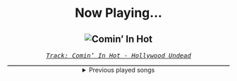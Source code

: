 <div align="center"> 
<h1>Now Playing...</h1>

![Comin’ In Hot](https://i.scdn.co/image/ab67616d00001e021f267bd335e93b41e56da619)
--
_<samp><a href="https://open.spotify.com/track/5a3rLTbh7L7lBj5cflW3sf">Track: Comin’ In Hot - Hollywood Undead</a></samp>_

<div style="border: 1px #4B5054 solid"></div>
<details>
  <summary>
    Previous played songs
  </summary>
  <table>
    <thead>
      <tr>
        <th>
          Artist
        </th>
        <th>
          Song
        </th>
        <th>
          Link
        </th>
      </tr>
    </thead>
    <tbody>
      <tr><td>Hollywood Undead</td><td>Comin’ In Hot</td><td><a href="https://open.spotify.com/track/5a3rLTbh7L7lBj5cflW3sf">https://open.spotify.com/track/5a3rLTbh7L7lBj5cflW3sf</a></td></tr><tr><td>Adelitas Way</td><td>Invincible</td><td><a href="https://open.spotify.com/track/4FthwGFz9SVZgCVqxNXsSK">https://open.spotify.com/track/4FthwGFz9SVZgCVqxNXsSK</a></td></tr><tr><td>Nightwish</td><td>Wish I Had an Angel</td><td><a href="https://open.spotify.com/track/6IKk2Z7LO59UDnVEw8JCBj">https://open.spotify.com/track/6IKk2Z7LO59UDnVEw8JCBj</a></td></tr><tr><td>Bullet For My Valentine</td><td>Your Betrayal</td><td><a href="https://open.spotify.com/track/25GC50HslaaruyrKjdu0lP">https://open.spotify.com/track/25GC50HslaaruyrKjdu0lP</a></td></tr><tr><td>Thousand Foot Krutch</td><td>Phenomenon</td><td><a href="https://open.spotify.com/track/3b6uenXXbpCRxXyzFzWi3J">https://open.spotify.com/track/3b6uenXXbpCRxXyzFzWi3J</a></td></tr><tr><td>Evanescence</td><td>Bring Me To Life</td><td><a href="https://open.spotify.com/track/0COqiPhxzoWICwFCS4eZcp">https://open.spotify.com/track/0COqiPhxzoWICwFCS4eZcp</a></td></tr><tr><td>Britney Spears</td><td>3</td><td><a href="https://open.spotify.com/track/6pymOcrCnMuCWdgGVTvUgP">https://open.spotify.com/track/6pymOcrCnMuCWdgGVTvUgP</a></td></tr><tr><td>P.O.D.</td><td>Boom</td><td><a href="https://open.spotify.com/track/5DooySfCD1xCJ49gQm9rx7">https://open.spotify.com/track/5DooySfCD1xCJ49gQm9rx7</a></td></tr><tr><td>Breaking Benjamin</td><td>I Will Not Bow</td><td><a href="https://open.spotify.com/track/2yXyz4NLTZx9CLdXfLTp5E">https://open.spotify.com/track/2yXyz4NLTZx9CLdXfLTp5E</a></td></tr><tr><td>Thousand Foot Krutch</td><td>Welcome To The Masquerade</td><td><a href="https://open.spotify.com/track/4bLL0KRNQyOr5beIjqTtZ0">https://open.spotify.com/track/4bLL0KRNQyOr5beIjqTtZ0</a></td></tr><tr><td>Thousand Foot Krutch</td><td>Courtesy Call</td><td><a href="https://open.spotify.com/track/0AOmbw8AwDnwXhHC3OhdVB">https://open.spotify.com/track/0AOmbw8AwDnwXhHC3OhdVB</a></td></tr><tr><td>Sabaton</td><td>Ghost Division</td><td><a href="https://open.spotify.com/track/1MoEyYsa9Y0FvApwLskO1l">https://open.spotify.com/track/1MoEyYsa9Y0FvApwLskO1l</a></td></tr><tr><td>Killswitch Engage</td><td>The End of Heartache</td><td><a href="https://open.spotify.com/track/2nUy0ifVE7UwtOK4rugFsP">https://open.spotify.com/track/2nUy0ifVE7UwtOK4rugFsP</a></td></tr><tr><td>Killswitch Engage</td><td>The End of Heartache</td><td><a href="https://open.spotify.com/track/2nUy0ifVE7UwtOK4rugFsP">https://open.spotify.com/track/2nUy0ifVE7UwtOK4rugFsP</a></td></tr><tr><td>Celldweller</td><td>Own Little World</td><td><a href="https://open.spotify.com/track/7pypsyGCvT5yUKXuUuXc3Z">https://open.spotify.com/track/7pypsyGCvT5yUKXuUuXc3Z</a></td></tr><tr><td>Static-X</td><td>The Only</td><td><a href="https://open.spotify.com/track/35ZmCVnfYRdK1iLGCxNhMa">https://open.spotify.com/track/35ZmCVnfYRdK1iLGCxNhMa</a></td></tr><tr><td>Manafest</td><td>Impossible (feat. Trevor Mcnevan)</td><td><a href="https://open.spotify.com/track/3acoeopE8K4Geuvdj4xXOr">https://open.spotify.com/track/3acoeopE8K4Geuvdj4xXOr</a></td></tr><tr><td>HammerFall</td><td>Last Man Standing</td><td><a href="https://open.spotify.com/track/18S33odAheWBHbVAefiRLM">https://open.spotify.com/track/18S33odAheWBHbVAefiRLM</a></td></tr><tr><td>Anberlin</td><td>The Feel Good Drag</td><td><a href="https://open.spotify.com/track/5sTVykpRs4eiZKn96bZogj">https://open.spotify.com/track/5sTVykpRs4eiZKn96bZogj</a></td></tr><tr><td>Dope</td><td>I'm Back</td><td><a href="https://open.spotify.com/track/0v5M9MCcXgc40YgEzIdd8Z">https://open.spotify.com/track/0v5M9MCcXgc40YgEzIdd8Z</a></td></tr>
    </tbody>
  </table>
</details>

</div>
